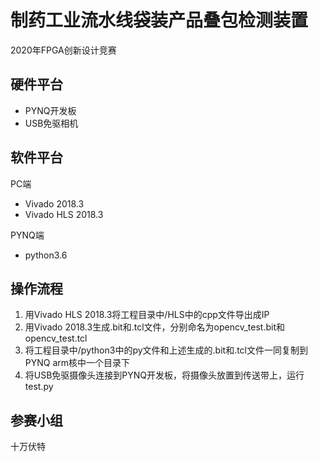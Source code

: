 # 制药工业流水线袋装产品叠包检测装置
2020年FPGA创新设计竞赛

## 硬件平台
- PYNQ开发板
- USB免驱相机

## 软件平台
PC端
- Vivado 2018.3
- Vivado HLS 2018.3

PYNQ端
- python3.6

## 操作流程
1. 用Vivado HLS 2018.3将工程目录中/HLS中的cpp文件导出成IP
2. 用Vivado 2018.3生成.bit和.tcl文件，分别命名为opencv_test.bit和opencv_test.tcl
3. 将工程目录中/python3中的py文件和上述生成的.bit和.tcl文件一同复制到PYNQ arm核中一个目录下
4. 将USB免驱摄像头连接到PYNQ开发板，将摄像头放置到传送带上，运行test.py

## 参赛小组
十万伏特
